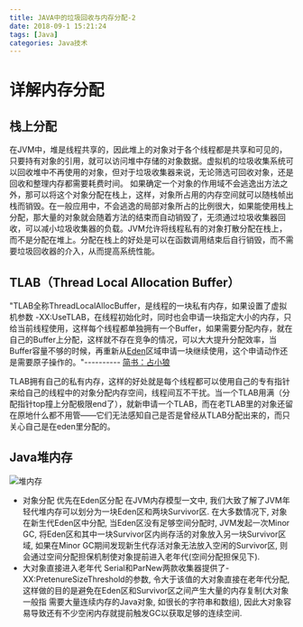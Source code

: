 ```yaml
---
title: JAVA中的垃圾回收与内存分配-2
date: 2018-09-1 15:21:24
tags: [Java]
categories: Java技术
---
```

# 详解内存分配
## 栈上分配
在JVM中，堆是线程共享的，因此堆上的对象对于各个线程都是共享和可见的，只要持有对象的引用，就可以访问堆中存储的对象数据。虚拟机的垃圾收集系统可以回收堆中不再使用的对象，但对于垃圾收集器来说，无论筛选可回收对象，还是回收和整理内存都需要耗费时间。
如果确定一个对象的作用域不会逃逸出方法之外，那可以将这个对象分配在栈上，这样，对象所占用的内存空间就可以随栈帧出栈而销毁。在一般应用中，不会逃逸的局部对象所占的比例很大，如果能使用栈上分配，那大量的对象就会随着方法的结束而自动销毁了，无须通过垃圾收集器回收，可以减小垃圾收集器的负载。JVM允许将线程私有的对象打散分配在栈上，而不是分配在堆上。分配在栈上的好处是可以在函数调用结束后自行销毁，而不需要垃圾回收器的介入，从而提高系统性能。

## TLAB（Thread Local Allocation Buffer） 
"TLAB全称ThreadLocalAllocBuffer，是线程的一块私有内存，如果设置了虚拟机参数 -XX:UseTLAB，在线程初始化时，同时也会申请一块指定大小的内存，只给当前线程使用，这样每个线程都单独拥有一个Buffer，如果需要分配内存，就在自己的Buffer上分配，这样就不存在竞争的情况，可以大大提升分配效率，当Buffer容量不够的时候，再重新从[Eden](http://www.importnew.com/14630.html)区域申请一块继续使用，这个申请动作还是需要原子操作的。"----------
[简书：占小狼](https://www.jianshu.com/p/cd85098cca39)

TLAB拥有自己的私有内存，这样的好处就是每个线程都可以使用自己的专有指针来给自己的线程中的对象分配内存空间，线程间互不干扰。当一个TLAB用满（分配指针top撞上分配极限end了），就新申请一个TLAB，而在老TLAB里的对象还留在原地什么都不用管——它们无法感知自己是否是曾经从TLAB分配出来的，而只关心自己是在eden里分配的。

## Java堆内存
![堆内存](./stackMemory.png)

* 对象分配
优先在Eden区分配
在JVM内存模型一文中, 我们大致了解了JVM年轻代堆内存可以划分为一块Eden区和两块Survivor区. 在大多数情况下, 对象在新生代Eden区中分配, 当Eden区没有足够空间分配时, JVM发起一次Minor GC, 将Eden区和其中一块Survivor区内尚存活的对象放入另一块Survivor区域, 如果在Minor GC期间发现新生代存活对象无法放入空闲的Survivor区, 则会通过空间分配担保机制使对象提前进入老年代(空间分配担保见下).
* 大对象直接进入老年代
Serial和ParNew两款收集器提供了-XX:PretenureSizeThreshold的参数, 令大于该值的大对象直接在老年代分配, 这样做的目的是避免在Eden区和Survivor区之间产生大量的内存复制(大对象一般指 需要大量连续内存的Java对象, 如很长的字符串和数组), 因此大对象容易导致还有不少空闲内存就提前触发GC以获取足够的连续空间.

